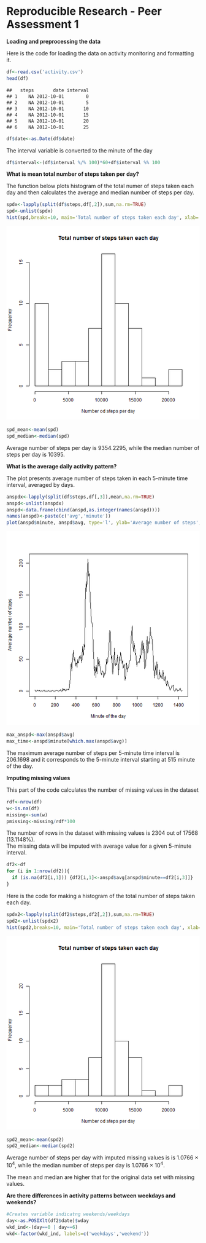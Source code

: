 Reproducible Research - Peer Assessment 1
==========================

**Loading and preprocessing the data**

Here is the code for loading the data on activity monitoring and formatting it.



```r
df<-read.csv('activity.csv')
head(df)
```

```
##   steps       date interval
## 1    NA 2012-10-01        0
## 2    NA 2012-10-01        5
## 3    NA 2012-10-01       10
## 4    NA 2012-10-01       15
## 5    NA 2012-10-01       20
## 6    NA 2012-10-01       25
```

```r
df$date<-as.Date(df$date)
```

The interval variable is converted to the minute of the day


```r
df$interval<-(df$interval %/% 100)*60+df$interval %% 100
```


**What is mean total number of steps taken per day?**

The function below plots histogram of the total numer of steps taken each day and then calculates the average and median number of steps per day.


```r
spdx<-lapply(split(df$steps,df[,2]),sum,na.rm=TRUE)
spd<-unlist(spdx)
hist(spd,breaks=10, main='Total number of steps taken each day', xlab='Number od steps per day')
```

![plot of chunk unnamed-chunk-3](figure/unnamed-chunk-3.png) 

```r
spd_mean<-mean(spd)
spd_median<-median(spd)
```
Average number of steps per day is 9354.2295, while the median number of steps per day is 10395.

**What is the average daily activity pattern?**

The plot presents average number of steps taken in each 5-minute time interval, averaged by days.


```r
anspdx<-lapply(split(df$steps,df[,3]),mean,na.rm=TRUE)
anspd<-unlist(anspdx)
anspd<-data.frame(cbind(anspd,as.integer(names(anspd))))
names(anspd)<-paste(c('avg','minute'))
plot(anspd$minute, anspd$avg, type='l', ylab='Average number of steps', xlab='Minute of the day')
```

![plot of chunk unnamed-chunk-4](figure/unnamed-chunk-4.png) 

```r
max_anspd<-max(anspd$avg)
max_time<-anspd$minute[which.max(anspd$avg)]
```

The maximum average number of steps per 5-minute time interval is 206.1698 and it corresponds to the 5-minute interval starting at
515 minute of the day.

**Imputing missing values**

This part of the code calculates the number of missing values in the dataset


```r
rdf<-nrow(df)
w<-is.na(df)
missing<-sum(w)
pmissing<-missing/rdf*100
```

The number of rows in the dataset with missing values is 2304 out of 17568 (13.1148%).  
The missing data will be imputed with average value for a given 5-minute interval.


```r
df2<-df
for (i in 1:nrow(df2)){
  if (is.na(df2[i,1])) {df2[i,1]<-anspd$avg[anspd$minute==df2[i,3]]}
}
```

Here is the code for making a histogram of the total number of steps taken each day.


```r
spdx2<-lapply(split(df2$steps,df2[,2]),sum,na.rm=TRUE)
spd2<-unlist(spdx2)
hist(spd2,breaks=10, main='Total number of steps taken each day', xlab='Number od steps per day')
```

![plot of chunk unnamed-chunk-7](figure/unnamed-chunk-7.png) 

```r
spd2_mean<-mean(spd2)
spd2_median<-median(spd2)
```

Average number of steps per day with imputed missing values is is 1.0766 &times; 10<sup>4</sup>, while the median number of steps per day is 1.0766 &times; 10<sup>4</sup>.

The mean and median are higher that for the original data set with missing values. 


**Are there differences in activity patterns between weekdays and weekends?**



```r
#Creates variable indicatng weekends/weekdays
day<-as.POSIXlt(df2$date)$wday
wkd_ind<-(day==0 | day==6)
wkd<-factor(wkd_ind, labels=c('weekdays','weekend'))
```

